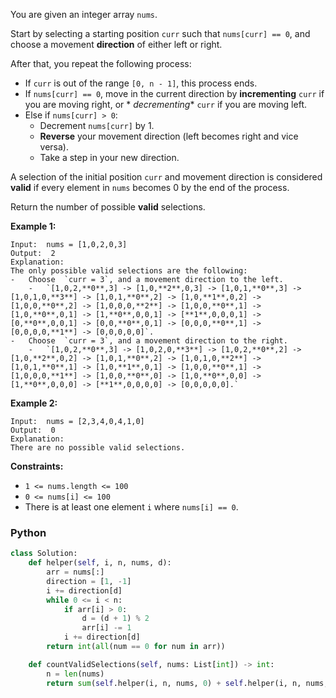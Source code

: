 You are given an integer array  `nums`.

Start by selecting a starting position  `curr`  such that  `nums[curr] == 0`, and choose a movement  **direction**  of
either left or right.

After that, you repeat the following process:

- If  `curr`  is out of the range  `[0, n - 1]`, this process ends.
- If  `nums[curr] == 0`, move in the current direction by  **incrementing**  `curr`  if you are moving right, or  *
  *decrementing**  `curr`  if you are moving left.
- Else if  `nums[curr] > 0`:
    - Decrement  `nums[curr]`  by 1.
    - **Reverse** your movement direction (left becomes right and vice versa).
    - Take a step in your new direction.

A selection of the initial position  `curr`  and movement direction is considered  **valid**  if every element
in  `nums`  becomes 0 by the end of the process.

Return the number of possible  **valid**  selections.

**Example 1:**

```
Input:  nums = [1,0,2,0,3]
Output:  2
Explanation:
The only possible valid selections are the following:
-   Choose  `curr = 3`, and a movement direction to the left.
    -   `[1,0,2,**0**,3] -> [1,0,**2**,0,3] -> [1,0,1,**0**,3] -> [1,0,1,0,**3**] -> [1,0,1,**0**,2] -> [1,0,**1**,0,2] -> [1,0,0,**0**,2] -> [1,0,0,0,**2**] -> [1,0,0,**0**,1] -> [1,0,**0**,0,1] -> [1,**0**,0,0,1] -> [**1**,0,0,0,1] -> [0,**0**,0,0,1] -> [0,0,**0**,0,1] -> [0,0,0,**0**,1] -> [0,0,0,0,**1**] -> [0,0,0,0,0]`.
-   Choose  `curr = 3`, and a movement direction to the right.
    -   `[1,0,2,**0**,3] -> [1,0,2,0,**3**] -> [1,0,2,**0**,2] -> [1,0,**2**,0,2] -> [1,0,1,**0**,2] -> [1,0,1,0,**2**] -> [1,0,1,**0**,1] -> [1,0,**1**,0,1] -> [1,0,0,**0**,1] -> [1,0,0,0,**1**] -> [1,0,0,**0**,0] -> [1,0,**0**,0,0] -> [1,**0**,0,0,0] -> [**1**,0,0,0,0] -> [0,0,0,0,0].`
```

**Example 2:**

```
Input:  nums = [2,3,4,0,4,1,0]
Output:  0
Explanation:
There are no possible valid selections.
```

**Constraints:**

- `1 <= nums.length <= 100`
- `0 <= nums[i] <= 100`
- There is at least one element  `i`  where  `nums[i] == 0`.

### Python

```py
class Solution:
    def helper(self, i, n, nums, d):
        arr = nums[:]
        direction = [1, -1]
        i += direction[d]
        while 0 <= i < n:
            if arr[i] > 0:
                d = (d + 1) % 2
                arr[i] -= 1
            i += direction[d]
        return int(all(num == 0 for num in arr))

    def countValidSelections(self, nums: List[int]) -> int:
        n = len(nums)
        return sum(self.helper(i, n, nums, 0) + self.helper(i, n, nums, 1) for i in range(n) if nums[i] == 0)

```